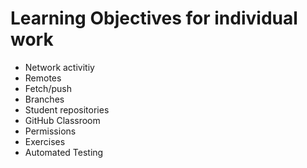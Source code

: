 # Learning Objectives for individual work

* Network activitiy
* Remotes
* Fetch/push
* Branches
* Student repositories
* GitHub Classroom
* Permissions
* Exercises
* Automated Testing
